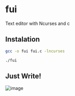 # fui
Text editor with Ncurses and c
## Instalation
```bash 
gcc -o fui fui.c -lncurses
```

```bash 
./fui
```
## Just Write!
![image](https://github.com/caiotaavares/fui/assets/69085383/36724260-b6bf-47fd-bada-3b1d49e4bbfd)
